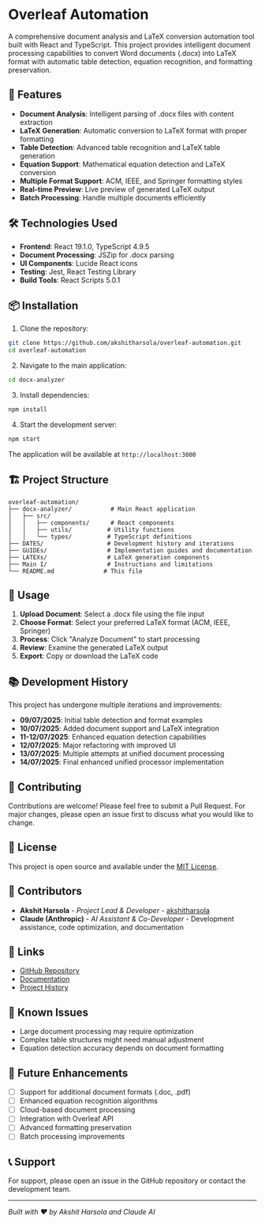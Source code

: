 # Overleaf Automation

A comprehensive document analysis and LaTeX conversion automation tool built with React and TypeScript. This project provides intelligent document processing capabilities to convert Word documents (.docx) into LaTeX format with automatic table detection, equation recognition, and formatting preservation.

## 🚀 Features

- **Document Analysis**: Intelligent parsing of .docx files with content extraction
- **LaTeX Generation**: Automatic conversion to LaTeX format with proper formatting
- **Table Detection**: Advanced table recognition and LaTeX table generation
- **Equation Support**: Mathematical equation detection and LaTeX conversion
- **Multiple Format Support**: ACM, IEEE, and Springer formatting styles
- **Real-time Preview**: Live preview of generated LaTeX output
- **Batch Processing**: Handle multiple documents efficiently

## 🛠️ Technologies Used

- **Frontend**: React 19.1.0, TypeScript 4.9.5
- **Document Processing**: JSZip for .docx parsing
- **UI Components**: Lucide React icons
- **Testing**: Jest, React Testing Library
- **Build Tools**: React Scripts 5.0.1

## 📦 Installation

1. Clone the repository:
```bash
git clone https://github.com/akshitharsola/overleaf-automation.git
cd overleaf-automation
```

2. Navigate to the main application:
```bash
cd docx-analyzer
```

3. Install dependencies:
```bash
npm install
```

4. Start the development server:
```bash
npm start
```

The application will be available at `http://localhost:3000`

## 🏗️ Project Structure

```
overleaf-automation/
├── docx-analyzer/           # Main React application
│   ├── src/
│   │   ├── components/      # React components
│   │   ├── utils/          # Utility functions
│   │   └── types/          # TypeScript definitions
├── DATES/                  # Development history and iterations
├── GUIDEs/                 # Implementation guides and documentation
├── LATEXs/                 # LaTeX generation components
├── Main I/                 # Instructions and limitations
└── README.md              # This file
```

## 🔧 Usage

1. **Upload Document**: Select a .docx file using the file input
2. **Choose Format**: Select your preferred LaTeX format (ACM, IEEE, Springer)
3. **Process**: Click "Analyze Document" to start processing
4. **Review**: Examine the generated LaTeX output
5. **Export**: Copy or download the LaTeX code

## 📚 Development History

This project has undergone multiple iterations and improvements:

- **09/07/2025**: Initial table detection and format examples
- **10/07/2025**: Added document support and LaTeX integration
- **11-12/07/2025**: Enhanced equation detection capabilities
- **12/07/2025**: Major refactoring with improved UI
- **13/07/2025**: Multiple attempts at unified document processing
- **14/07/2025**: Final enhanced unified processor implementation

## 🤝 Contributing

Contributions are welcome! Please feel free to submit a Pull Request. For major changes, please open an issue first to discuss what you would like to change.

## 📄 License

This project is open source and available under the [MIT License](LICENSE).

## 👥 Contributors

- **Akshit Harsola** - *Project Lead & Developer* - [akshitharsola](https://github.com/akshitharsola)
- **Claude (Anthropic)** - *AI Assistant & Co-Developer* - Development assistance, code optimization, and documentation

## 🔗 Links

- [GitHub Repository](https://github.com/akshitharsola/overleaf-automation)
- [Documentation](./GUIDEs/)
- [Project History](./DATES/)

## 🐛 Known Issues

- Large document processing may require optimization
- Complex table structures might need manual adjustment
- Equation detection accuracy depends on document formatting

## 🚀 Future Enhancements

- [ ] Support for additional document formats (.doc, .pdf)
- [ ] Enhanced equation recognition algorithms
- [ ] Cloud-based document processing
- [ ] Integration with Overleaf API
- [ ] Advanced formatting preservation
- [ ] Batch processing improvements

## 📞 Support

For support, please open an issue in the GitHub repository or contact the development team.

---

*Built with ❤️ by Akshit Harsola and Claude AI*